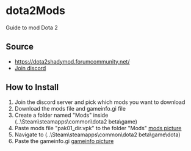 # dota2Mods
Guide to mod Dota 2

## Source
* https://dota2shadymod.forumcommunity.net/
* [Join discord](https://discord.gg/ETPQ7rY)

## How to Install
1. Join the discord server and pick which mods you want to download
2. Download the mods file and gameinfo.gi file
4. Create a folder named "Mods" inside (..\Steam\steamapps\common\dota2 beta\game\)
5. Paste mods file "pak01_dir.vpk" to the folder "Mods"
[mods picture](mods.png)
6. Navigate to (..\Steam\steamapps\common\dota2 beta\game\dota\) 
7. Paste the gameinfo.gi
[gameinfo picture](gameinfo.png)




